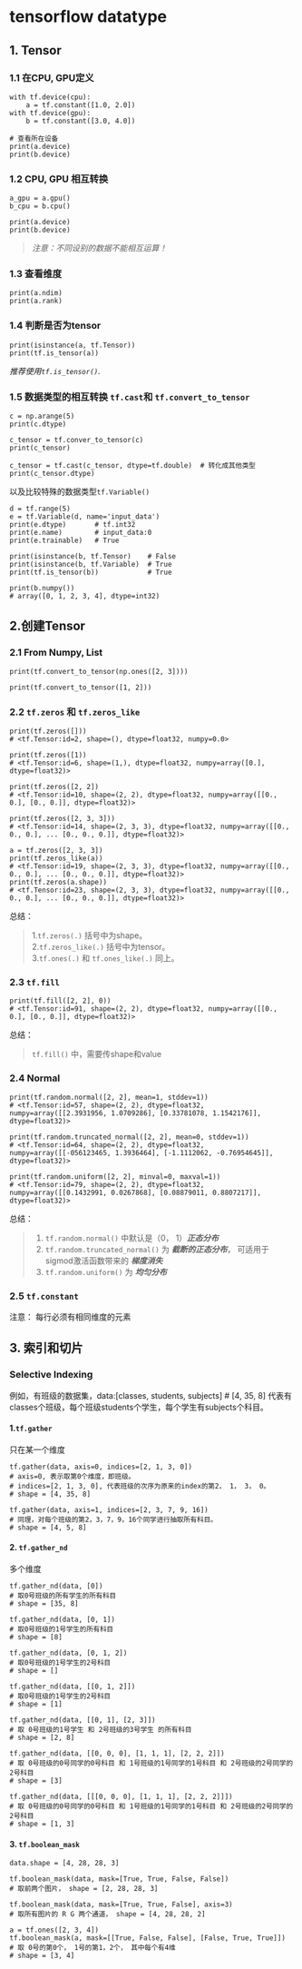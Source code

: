 # tensorflow datatype
## 1. Tensor
### 1.1 在CPU, GPU定义
```buildoutcfg
with tf.device(cpu):
    a = tf.constant([1.0, 2.0])
with tf.device(gpu):
    b = tf.constant([3.0, 4.0])

# 查看所在设备
print(a.device)
print(b.device)
```
### 1.2 CPU, GPU 相互转换
```buildoutcfg
a_gpu = a.gpu()
b_cpu = b.cpu()

print(a.device)
print(b.device)
```
>*注意：不同设别的数据不能相互运算！*
### 1.3 查看维度
```buildoutcfg
print(a.ndim)
print(a.rank)
```
### 1.4 判断是否为tensor
```buildoutcfg
print(isinstance(a, tf.Tensor))
print(tf.is_tensor(a))
```
*推荐使用`tf.is_tensor()`.*
### 1.5 数据类型的相互转换 `tf.cast`和 `tf.convert_to_tensor`
```buildoutcfg
c = np.arange(5)
print(c.dtype)

c_tensor = tf.conver_to_tensor(c)
print(c_tensor)

c_tensor = tf.cast(c_tensor, dtype=tf.double)  # 转化成其他类型
print(c_tensor.dtype)
```
以及比较特殊的数据类型`tf.Variable()`
```buildoutcfg
d = tf.range(5)
e = tf.Variable(d, name='input_data')
print(e.dtype)       # tf.int32
print(e.name)        # input_data:0
print(e.trainable)   # True

print(isinstance(b, tf.Tensor)    # False
print(isinstance(b, tf.Variable)  # True
print(tf.is_tensor(b))            # True  

print(b.numpy())
# array([0, 1, 2, 3, 4], dtype=int32)
```

## 2.创建Tensor
### 2.1 From Numpy, List
```buildoutcfg
print(tf.convert_to_tensor(np.ones([2, 3])))

print(tf.convert_to_tensor([1, 2]))
```
### 2.2 `tf.zeros` 和 `tf.zeros_like`
```buildoutcfg
print(tf.zeros([]))
# <tf.Tensor:id=2, shape=(), dtype=float32, numpy=0.0>

print(tf.zeros([1))
# <tf.Tensor:id=6, shape=(1,), dtype=float32, numpy=array([0.], dtype=float32)>

print(tf.zeros([2, 2])
# <tf.Tensor:id=10, shape=(2, 2), dtype=float32, numpy=array([[0., 0.], [0., 0.]], dtype=float32)>

print(tf.zeros([2, 3, 3]))
# <tf.Tensor:id=14, shape=(2, 3, 3), dtype=float32, numpy=array([[0., 0., 0.], ... [0., 0., 0.]], dtype=float32)>

a = tf.zeros([2, 3, 3])
print(tf.zeros_like(a))
# <tf.Tensor:id=19, shape=(2, 3, 3), dtype=float32, numpy=array([[0., 0., 0.], ... [0., 0., 0.]], dtype=float32)>
print(tf.zeros(a.shape))
# <tf.Tensor:id=23, shape=(2, 3, 3), dtype=float32, numpy=array([[0., 0., 0.], ... [0., 0., 0.]], dtype=float32)>
```
总结：
>1.`tf.zeros(.)` 括号中为shape。  
>2.`tf.zeros_like(.)` 括号中为tensor。  
>3.`tf.ones(.)` 和 `tf.ones_like(.)` 同上。
  
### 2.3 `tf.fill`  
```buildoutcfg
print(tf.fill([2, 2], 0))
# <tf.Tensor:id=91, shape=(2, 2), dtype=float32, numpy=array([[0., 0.], [0., 0.]], dtype=float32)>
```
总结：
>`tf.fill()` 中，需要传shape和value

### 2.4 Normal
```buildoutcfg
print(tf.random.normal([2, 2], mean=1, stddev=1))
# <tf.Tensor:id=57, shape=(2, 2), dtype=float32, numpy=array([[2.3931956, 1.0709286], [0.33781078, 1.1542176]], dtype=float32)>

print(tf.random.truncated_normal([2, 2], mean=0, stddev=1))
# <tf.Tensor:id=64, shape=(2, 2), dtype=float32, numpy=array([[-056123465, 1.3936464], [-1.1112062, -0.76954645]], dtype=float32)>

print(tf.random.uniform([2, 2], minval=0, maxval=1))
# <tf.Tensor:id=79, shape=(2, 2), dtype=float32, numpy=array([[0.1432991, 0.0267868], [0.08879011, 0.8807217]], dtype=float32)>
```
总结：
>1. `tf.random.normal()` 中默认是（0， 1）**_正态分布_**
>2. `tf.random.truncated_normal()` 为 **_截断的正态分布_**， 可适用于sigmod激活函数带来的 **_梯度消失_**
>3. `tf.random.uniform()` 为 **_均匀分布_**

### 2.5 `tf.constant`
注意： 每行必须有相同维度的元素

## 3. 索引和切片  
### Selective Indexing
例如，有班级的数据集，data:[classes, students, subjects]  # [4, 35, 8]
代表有classes个班级，每个班级students个学生，每个学生有subjects个科目。
#### 1.`tf.gather`
只在某一个维度
```buildoutcfg
tf.gather(data, axis=0, indices=[2, 1, 3, 0])
# axis=0, 表示取第0个维度，即班级。
# indices=[2, 1, 3, 0], 代表班级的次序为原来的index的第2， 1， 3， 0。
# shape = [4, 35, 8]

tf.gather(data, axis=1, indices=[2, 3, 7, 9, 16])
# 同理，对每个班级的第2，3，7，9，16个同学进行抽取所有科目。
# shape = [4, 5, 8]
```

#### 2. `tf.gather_nd`
多个维度
```buildoutcfg
tf.gather_nd(data, [0])
# 取0号班级的所有学生的所有科目
# shape = [35, 8]

tf.gather_nd(data, [0, 1])
# 取0号班级的1号学生的所有科目
# shape = [8]

tf.gather_nd(data, [0, 1, 2])
# 取0号班级的1号学生的2号科目
# shape = []

tf.gather_nd(data, [[0, 1, 2]])
# 取0号班级的1号学生的2号科目
# shape = [1]

tf.gather_nd(data, [[0, 1], [2, 3]])
# 取 0号班级的1号学生 和 2号班级的3号学生 的所有科目
# shape = [2, 8]

tf.gather_nd(data, [[0, 0, 0], [1, 1, 1], [2, 2, 2]])
# 取 0号班级的0号同学的0号科目 和 1号班级的1号同学的1号科目 和 2号班级的2号同学的2号科目
# shape = [3]

tf.gather_nd(data, [[[0, 0, 0], [1, 1, 1], [2, 2, 2]]])
# 取 0号班级的0号同学的0号科目 和 1号班级的1号同学的1号科目 和 2号班级的2号同学的2号科目
# shape = [1, 3]
```

#### 3. `tf.boolean_mask`
```buildoutcfg
data.shape = [4, 28, 28, 3]

tf.boolean_mask(data, mask=[True, True, False, False])
# 取前两个图片， shape = [2, 28, 28, 3]

tf.boolean_mask(data, mask=[True, True, False], axis=3)
# 取所有图片的 R G 两个通道， shape = [4, 28, 28, 2]

a = tf.ones([2, 3, 4])
tf.boolean_mask(a, mask=[[True, False, False], [False, True, True]])
# 取 0号的第0个， 1号的第1，2个， 其中每个有4维
# shape = [3, 4]
```

